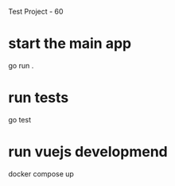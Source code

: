 Test Project - 60


# start the main app
go run .

# run tests
go test

# run vuejs developmend
docker compose up
